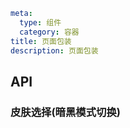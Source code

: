 ```yaml
meta:
  type: 组件
  category: 容器
title: 页面包装
description: 页面包装
```


## API

### 皮肤选择(暗黑模式切换)




